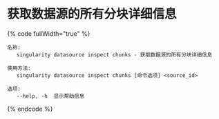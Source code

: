 # 获取数据源的所有分块详细信息

{% code fullWidth="true" %}
```
名称:
   singularity datasource inspect chunks - 获取数据源的所有分块详细信息

使用方法:
   singularity datasource inspect chunks [命令选项] <source_id>

选项:
   --help, -h  显示帮助信息
```
{% endcode %}